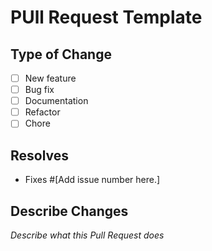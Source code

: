 # PUll Request Template

## Type of Change

<!-- What type of change does your code introduce? -->
- [ ] New feature
- [ ] Bug fix
- [ ] Documentation
- [ ] Refactor
- [ ] Chore

## Resolves

- Fixes #[Add issue number here.]

## Describe Changes

<!-- Describe your changes in detail, if applicable. -->
_Describe what this Pull Request does_
